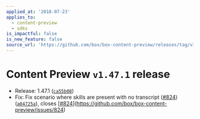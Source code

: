 ```yaml
---
applied_at: '2018-07-23'
applies_to:
  - content-preview
  - sdks
is_impactful: false
is_new_feature: false
source_url: 'https://github.com/box/box-content-preview/releases/tag/v1.47.1'
---
```


# Content Preview `v1.47.1` release


* Release: 1.47.1 ([`ca55b08`](https://github.com/box/box-content-preview/commit[`ca55b08`](https://github.com/box/box-content-preview/commit/ca55b08)))
* Fix: Fix scenario where skills are present with no transcript ([#824](https://github.com/box/box-content-preview/pull/824)) ([`a04725a`](https://github.com/box/box-content-preview/commit[`a04725a`](https://github.com/box/box-content-preview/commit/a04725a))), closes [[#824](https://github.com/box/box-content-preview/pull/824)](https://github.com/box/box-content-preview/issues/824)



